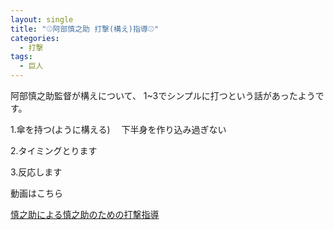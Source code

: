 ```yaml
---
layout: single
title: "⚾️阿部慎之助 打撃(構え)指導⚾️"
categories:
  - 打撃
tags:
  - 巨人
---
```


阿部慎之助監督が構えについて、
1~3でシンプルに打つという話があったようです。

1.傘を持つ(ように構える)
　下半身を作り込み過ぎない

2.タイミングとります

3.反応します

動画はこちら
<!--<iframe width="560" height="315" src="https://www.youtube.com/embed/yu_ZKd-IRcE" frameborder="0" allow="accelerometer; autoplay; encrypted-media; gyroscope; picture-in-picture" allowfullscreen></iframe>-->

[慎之助による慎之助のための打撃指導](https://youtu.be/yu_ZKd-IRcE)
